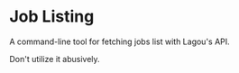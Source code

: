 # Job Listing

A command-line tool for fetching jobs list with Lagou's API.

Don't utilize it abusively.